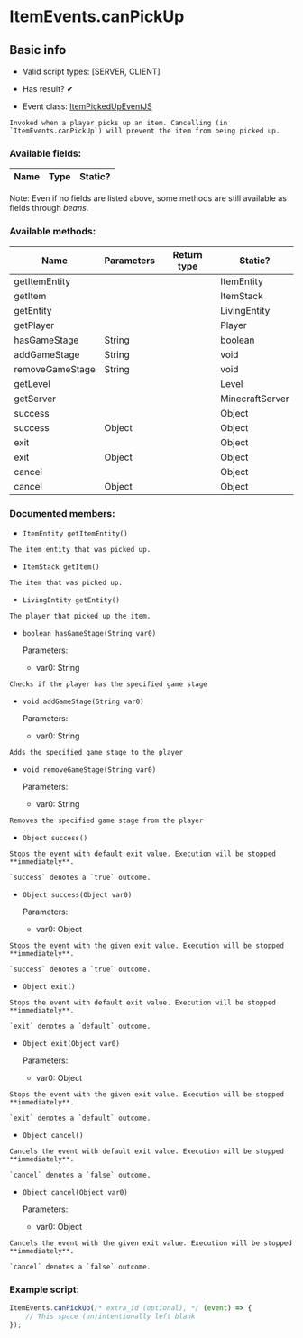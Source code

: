 # ItemEvents.canPickUp

## Basic info

- Valid script types: [SERVER, CLIENT]

- Has result? ✔

- Event class: [ItemPickedUpEventJS](https://github.com/KubeJS-Mods/KubeJS/tree/2001/common/src/main/java/dev/latvian/mods/kubejs/item/ItemPickedUpEventJS.java)

```
Invoked when a player picks up an item. Cancelling (in `ItemEvents.canPickUp`) will prevent the item from being picked up.
```

### Available fields:

| Name | Type | Static? |
| ---- | ---- | ------- |

Note: Even if no fields are listed above, some methods are still available as fields through *beans*.

### Available methods:

| Name | Parameters | Return type | Static? |
| ---- | ---------- | ----------- | ------- |
| getItemEntity |  |  | ItemEntity | ✘ |
| getItem |  |  | ItemStack | ✘ |
| getEntity |  |  | LivingEntity | ✘ |
| getPlayer |  |  | Player | ✘ |
| hasGameStage | String |  | boolean | ✘ |
| addGameStage | String |  | void | ✘ |
| removeGameStage | String |  | void | ✘ |
| getLevel |  |  | Level | ✘ |
| getServer |  |  | MinecraftServer | ✘ |
| success |  |  | Object | ✘ |
| success | Object |  | Object | ✘ |
| exit |  |  | Object | ✘ |
| exit | Object |  | Object | ✘ |
| cancel |  |  | Object | ✘ |
| cancel | Object |  | Object | ✘ |


### Documented members:

- `ItemEntity getItemEntity()`
```
The item entity that was picked up.
```

- `ItemStack getItem()`
```
The item that was picked up.
```

- `LivingEntity getEntity()`
```
The player that picked up the item.
```

- `boolean hasGameStage(String var0)`

  Parameters:
  - var0: String

```
Checks if the player has the specified game stage
```

- `void addGameStage(String var0)`

  Parameters:
  - var0: String

```
Adds the specified game stage to the player
```

- `void removeGameStage(String var0)`

  Parameters:
  - var0: String

```
Removes the specified game stage from the player
```

- `Object success()`
```
Stops the event with default exit value. Execution will be stopped **immediately**.

`success` denotes a `true` outcome.
```

- `Object success(Object var0)`

  Parameters:
  - var0: Object

```
Stops the event with the given exit value. Execution will be stopped **immediately**.

`success` denotes a `true` outcome.
```

- `Object exit()`
```
Stops the event with default exit value. Execution will be stopped **immediately**.

`exit` denotes a `default` outcome.
```

- `Object exit(Object var0)`

  Parameters:
  - var0: Object

```
Stops the event with the given exit value. Execution will be stopped **immediately**.

`exit` denotes a `default` outcome.
```

- `Object cancel()`
```
Cancels the event with default exit value. Execution will be stopped **immediately**.

`cancel` denotes a `false` outcome.
```

- `Object cancel(Object var0)`

  Parameters:
  - var0: Object

```
Cancels the event with the given exit value. Execution will be stopped **immediately**.

`cancel` denotes a `false` outcome.
```



### Example script:

```js
ItemEvents.canPickUp(/* extra_id (optional), */ (event) => {
	// This space (un)intentionally left blank
});
```

